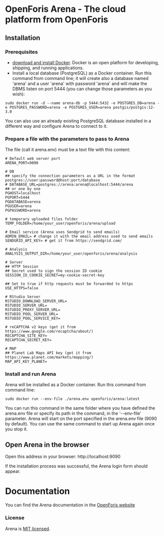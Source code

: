 # OpenForis Arena - The cloud platform from OpenForis

## Installation

### Prerequisites

- [download and install Docker](https://www.docker.com/). Docker is an open platform for developing, shipping, and running applications.
- Install a local database (PostgreSQL) as a Docker container. Run this command from command line; it will create also a database named 'arena' and a user 'arena' with password 'arena' and will make the DBMS listen on port 5444 (you can change those parameters as you wish):
```shell script
sudo docker run -d --name arena-db -p 5444:5432 -e POSTGRES_DB=arena -e POSTGRES_PASSWORD=arena -e POSTGRES_USER=arena postgis/postgis:12-3.0
```
You can also use an already existing PostgreSQL database installed in a different way and configure Arena to connect to it.

### Prepare a file with the parameters to pass to Arena

The file (call it arena.env) must be a text file with this content:

```shell script
# Default web server port
ARENA_PORT=9090

# DB
## specify the connection parameters as a URL in the format postgres://user:password@host:port/database
# DATABASE_URL=postgres://arena:arena@localhost:5444/arena
## or one by one
PGHOST=localhost
PGPORT=5444
PGDATABASE=arena
PGUSER=arena
PGPASSWORD=arena

# temporary uploaded files folder
TEMP_FOLDER=/home/your_user/openforis/arena/upload

# Email service (Arena uses Sendgrid to send emails)
ADMIN_EMAIL= # change it with the email address used to send emails
SENDGRID_API_KEY= # get it from https://sendgrid.com/

# Analysis
ANALYSIS_OUTPUT_DIR=/home/your_user/openforis/arena/analysis

# Server
## HTTP Session
## Secret used to sign the session ID cookie 
SESSION_ID_COOKIE_SECRET=my-cookie-secret-key

## Set to true if http requests must be forwarded to https
USE_HTTPS=false

# RStudio Server
RSTUDIO_DOWNLOAD_SERVER_URL=
RSTUDIO_SERVER_URL=
RSTUDIO_PROXY_SERVER_URL=
RSTUDIO_POOL_SERVER_URL=
RSTUDIO_POOL_SERVICE_KEY=

# reCAPTCHA v2 keys (get it from https://www.google.com/recaptcha/about/)
RECAPTCHA_SITE_KEY=
RECAPTCHA_SECRET_KEY=

# MAP
## Planet Lab Maps API key (get it from https://www.planet.com/markets/mapping/)
MAP_API_KEY_PLANET=

```

### Install and run Arena

Arena will be installed as a Docker container.
Run this command from command line:
```shell script
sudo docker run --env-file ./arena.env openforis/arena:latest
```
You can run this command in the same folder where you have defined the arena.env file or specify its path in the command, in the '--env-file' parameter.
Arena will start on the port specified in the arena.env file (9090 by default).
You can use the same command to start up Arena again once you stop it.

## Open Arena in the browser

Open this address in your browser:
http://localhost:9090

If the installation process was successful, the Arena login form should appear.

# Documentation

You can find the Arena documentation in the [OpenForis website](https://openforis.org/tools/arena/)

### License

Arena is [MIT licensed](./LICENSE).